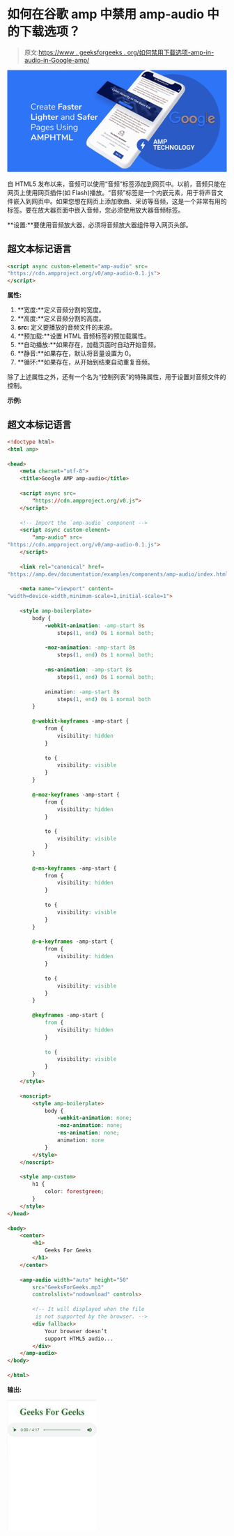 # 如何在谷歌 amp 中禁用 amp-audio 中的下载选项？

> 原文:[https://www . geeksforgeeks . org/如何禁用下载选项-amp-in-audio-in-Google-amp/](https://www.geeksforgeeks.org/how-to-disable-download-option-in-amp-audio-in-google-amp/)

![](img/911091c569b094b6e54a226311a9df7b.png)

自 HTML5 发布以来，音频可以使用“音频”标签添加到网页中。以前，音频只能在网页上使用网页插件(如 Flash)播放。“音频”标签是一个内嵌元素，用于将声音文件嵌入到网页中。如果您想在网页上添加歌曲、采访等音频，这是一个非常有用的标签。要在放大器页面中嵌入音频，您必须使用放大器音频标签。

**设置:**要使用音频放大器，必须将音频放大器组件导入网页头部。

## 超文本标记语言

```html
<script async custom-element="amp-audio" src=
"https://cdn.ampproject.org/v0/amp-audio-0.1.js">
</script>
```

**属性:**

1.  **宽度:**定义音频分割的宽度。
2.  **高度:**定义音频分割的高度。
3.  **src:** 定义要播放的音频文件的来源。
4.  **预加载:**设置 HTML 音频标签的预加载属性。
5.  **自动播放:**如果存在，加载页面时自动开始音频。
6.  **静音:**如果存在，默认将音量设置为 0。
7.  **循环:**如果存在，从开始到结束自动重复音频。

除了上述属性之外，还有一个名为“控制列表”的特殊属性，用于设置对音频文件的控制。

**示例:**

## 超文本标记语言

```html
<!doctype html>
<html amp>

<head>
    <meta charset="utf-8">
    <title>Google AMP amp-audio</title>

    <script async src=
        "https://cdn.ampproject.org/v0.js">
    </script>

    <!-- Import the `amp-audio` component -->
    <script async custom-element=
        "amp-audio" src=
"https://cdn.ampproject.org/v0/amp-audio-0.1.js">
    </script>

    <link rel="canonical" href=
"https://amp.dev/documentation/examples/components/amp-audio/index.html">

    <meta name="viewport" content=
"width=device-width,minimum-scale=1,initial-scale=1">

    <style amp-boilerplate>
        body {
            -webkit-animation: -amp-start 8s 
                steps(1, end) 0s 1 normal both;

            -moz-animation: -amp-start 8s 
                steps(1, end) 0s 1 normal both;

            -ms-animation: -amp-start 8s 
                steps(1, end) 0s 1 normal both;

            animation: -amp-start 8s 
                steps(1, end) 0s 1 normal both
        }

        @-webkit-keyframes -amp-start {
            from {
                visibility: hidden
            }

            to {
                visibility: visible
            }
        }

        @-moz-keyframes -amp-start {
            from {
                visibility: hidden
            }

            to {
                visibility: visible
            }
        }

        @-ms-keyframes -amp-start {
            from {
                visibility: hidden
            }

            to {
                visibility: visible
            }
        }

        @-o-keyframes -amp-start {
            from {
                visibility: hidden
            }

            to {
                visibility: visible
            }
        }

        @keyframes -amp-start {
            from {
                visibility: hidden
            }

            to {
                visibility: visible
            }
        }
    </style>

    <noscript>
        <style amp-boilerplate>
            body {
                -webkit-animation: none;
                -moz-animation: none;
                -ms-animation: none;
                animation: none
            }
        </style>
    </noscript>

    <style amp-custom>
        h1 {
            color: forestgreen;
        }
    </style>
</head>

<body>
    <center>
        <h1>
            Geeks For Geeks
        </h1>
    </center>

    <amp-audio width="auto" height="50" 
        src="GeeksForGeeks.mp3" 
        controlslist="nodownload" controls>

        <!-- It will displayed when the file 
         is not supported by the browser. -->
        <div fallback>
            Your browser doesn’t 
            support HTML5 audio...
        </div>
    </amp-audio>
</body>

</html>
```

**输出:**

![](img/a46d41e8c2130a34f415ce6536d5d139.png)